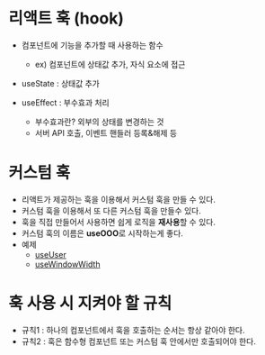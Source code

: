 # 리액트 훅 (hook)

- 컴포넌트에 기능을 추가할 때 사용하는 함수
  - ex) 컴포넌트에 상태값 추가, 자식 요소에 접근

- useState : 상태값 추가
- useEffect : 부수효과 처리
  - 부수효과란? 외부의 상태를 변경하는 것
   - 서버 API 호출, 이벤트 핸들러 등록&해제 등

# 커스텀 훅

- 리액트가 제공하는 훅을 이용해서 커스텀 훅을 만들 수 있다.
- 커스텀 훅을 이용해서 또 다른 커스텀 훅을 만들수 있다.
- 훅을 직접 만들어서 사용하면 쉽게 로직을 **재사용**할 수 있다.
- 커스텀 훅의 이름은 **useOOO**로 시작하는게 좋다.
- 예제
  - [useUser](./src/UseEffect/UseEffect4.js)
  - [useWindowWidth](./src/UseEffect/UseEffect5.js)

# 훅 사용 시 지켜야 할 규칙
- 규칙1 : 하나의 컴포넌트에서 훅을 호출하는 순서는 항상 같아야 한다.
- 규칙2 : 훅은 함수형 컴포넌트 또는 커스텀 훅 안에서만 호출되어야 한다.